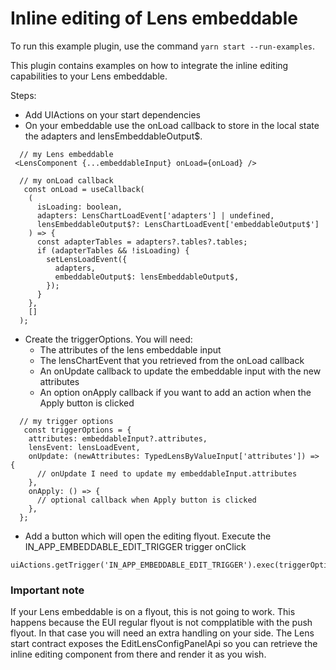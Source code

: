 # Inline editing of Lens embeddable

To run this example plugin, use the command `yarn start --run-examples`.

This plugin contains examples on how to integrate the inline editing capabilities to your Lens embeddable.

Steps:
  * Add UIActions on your start dependencies
  * On your embeddable use the onLoad callback to store in the local state the adapters and lensEmbeddableOutput$.

```tsx
  // my Lens embeddable
 <LensComponent {...embeddableInput} onLoad={onLoad} />
```

```tsx
  // my onLoad callback
   const onLoad = useCallback(
    (
      isLoading: boolean,
      adapters: LensChartLoadEvent['adapters'] | undefined,
      lensEmbeddableOutput$?: LensChartLoadEvent['embeddableOutput$']
    ) => {
      const adapterTables = adapters?.tables?.tables;
      if (adapterTables && !isLoading) {
        setLensLoadEvent({
          adapters,
          embeddableOutput$: lensEmbeddableOutput$,
        });
      }
    },
    []
  );
```
  * Create the triggerOptions. You will need: 
    - The attributes of the lens embeddable input
    - The lensChartEvent that you retrieved from the onLoad callback
    - An onUpdate callback to update the embeddable input with the new attributes
    - An option onApply callback if you want to add an action when the Apply button is clicked

```tsx
  // my trigger options
   const triggerOptions = {
    attributes: embeddableInput?.attributes,
    lensEvent: lensLoadEvent,
    onUpdate: (newAttributes: TypedLensByValueInput['attributes']) => {
      // onUpdate I need to update my embeddableInput.attributes
    },
    onApply: () => {
      // optional callback when Apply button is clicked
    },
  };
```

* Add a button which will open the editing flyout. Execute the IN_APP_EMBEDDABLE_EDIT_TRIGGER trigger onClick
```tsx
uiActions.getTrigger('IN_APP_EMBEDDABLE_EDIT_TRIGGER').exec(triggerOptions);
```

### Important note
If your Lens embeddable is on a flyout, this is not going to work. This happens because the EUI regular flyout is not compplatible with the push flyout. 
In that case you will need an extra handling on your side. The Lens start contract exposes the EditLensConfigPanelApi so you can retrieve the inline editing component
from there and render it as you wish.